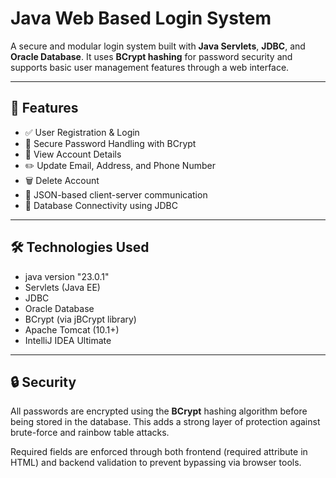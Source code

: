# Java Web Based Login System

A secure and modular login system built with **Java Servlets**, **JDBC**, and **Oracle Database**. It uses **BCrypt hashing** for password security and supports basic user management features through a web interface.

---

## 🔧 Features

- ✅ User Registration & Login
- 🔐 Secure Password Handling with BCrypt
- 📄 View Account Details
- ✏️ Update Email, Address, and Phone Number
- 🗑️ Delete Account
- 📡 JSON-based client-server communication
- 🔗 Database Connectivity using JDBC

---

## 🛠️ Technologies Used

- java version "23.0.1" 
- Servlets (Java EE)
- JDBC
- Oracle Database 
- BCrypt (via jBCrypt library)
- Apache Tomcat (10.1+)
- IntelliJ IDEA Ultimate

---

## 🔒  Security

All passwords are encrypted using the **BCrypt** hashing algorithm before being stored in the database. This adds a strong layer of protection against brute-force and rainbow table attacks.

Required fields are enforced through both frontend (required attribute in HTML) and backend validation to prevent bypassing via browser tools.
